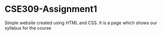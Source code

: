 # CSE309-Assignment1
Simple website created using HTML and CSS. It is a page which shows our syllabus for the course
